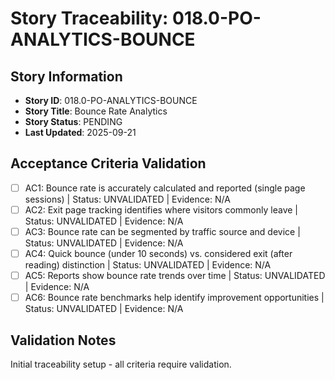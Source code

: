 # Story Traceability: 018.0-PO-ANALYTICS-BOUNCE

## Story Information
- **Story ID**: 018.0-PO-ANALYTICS-BOUNCE
- **Story Title**: Bounce Rate Analytics
- **Story Status**: PENDING
- **Last Updated**: 2025-09-21

## Acceptance Criteria Validation

- [ ] AC1: Bounce rate is accurately calculated and reported (single page sessions) | Status: UNVALIDATED | Evidence: N/A
- [ ] AC2: Exit page tracking identifies where visitors commonly leave | Status: UNVALIDATED | Evidence: N/A
- [ ] AC3: Bounce rate can be segmented by traffic source and device | Status: UNVALIDATED | Evidence: N/A
- [ ] AC4: Quick bounce (under 10 seconds) vs. considered exit (after reading) distinction | Status: UNVALIDATED | Evidence: N/A
- [ ] AC5: Reports show bounce rate trends over time | Status: UNVALIDATED | Evidence: N/A
- [ ] AC6: Bounce rate benchmarks help identify improvement opportunities | Status: UNVALIDATED | Evidence: N/A

## Validation Notes
Initial traceability setup - all criteria require validation.